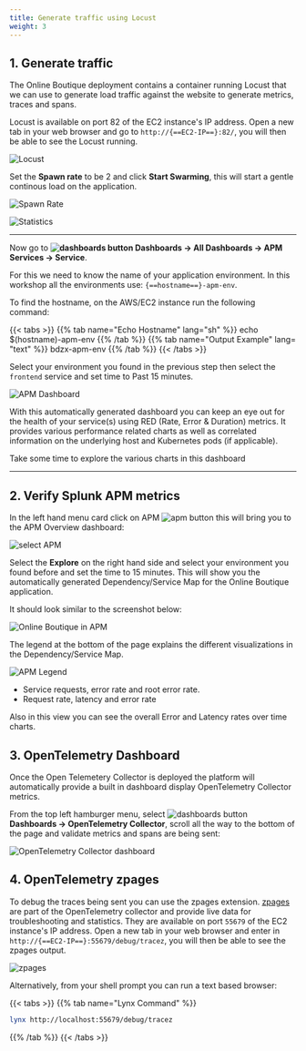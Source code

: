 ```yaml
---
title: Generate traffic using Locust
weight: 3
---
```


## 1. Generate traffic

The Online Boutique deployment contains a container running Locust that we can use to generate load traffic against the website to generate metrics, traces and spans.

Locust is available on port 82 of the EC2 instance's IP address. Open a new tab in your web browser and go to `http://{==EC2-IP==}:82/`, you will then be able to see the Locust running.

![Locust](../../../images/locust.png)

Set the **Spawn rate** to be 2 and click **Start Swarming**, this will start a gentle continous load on the application.

![Spawn Rate](../../../images/locust-spawn-rate.png)

![Statistics](../../../images/locust-statistics.png)

---

Now go to **![dashboards button](../../../images/dashboards.png) Dashboards → All Dashboards → APM Services → Service**.

For this we need to know the name of your application environment. In this workshop all the environments use: `{==hostname==}-apm-env`.

To find the hostname, on the AWS/EC2 instance run the following command:

{{< tabs >}}
{{% tab name="Echo Hostname" lang="sh" %}}
echo $(hostname)-apm-env
{{% /tab %}}
{{% tab name="Output Example" lang= "text" %}}
bdzx-apm-env
{{% /tab %}}
{{< /tabs >}}

Select your environment you found in the previous step then select the `frontend` service and set time to Past 15 minutes.

![APM Dashboard](../../../images/online-boutique-service-dashboard.png)

With this automatically generated dashboard you can keep an eye out for the health of your service(s) using RED (Rate, Error & Duration) metrics. It provides various performance related charts as well as correlated information on the underlying host and Kubernetes pods (if applicable).

Take some time to explore the various charts in this dashboard

---

## 2. Verify Splunk APM metrics

In the left hand menu card click on APM ![apm button](../../../images/apm.png) this will bring you to the APM Overview dashboard:

![select APM](../../../images/online-boutique-apm.png)

Select the **Explore** on the right hand side and select your environment you found before and set the time to 15 minutes. This will show you the automatically generated Dependency/Service Map for the Online Boutique application.

It should look similar to the screenshot below:

![Online Boutique in APM](../../../images/online-boutique-map.png)

The legend at the bottom of the page explains the different visualizations in the Dependency/Service Map.

![APM Legend](../../../images/apm-legend.png)

* Service requests, error rate and root error rate.
* Request rate, latency and error rate

Also in this view you can see the overall Error and Latency rates over time charts.

## 3. OpenTelemetry Dashboard

Once the Open Telemetery Collector is deployed the platform will automatically provide a built in dashboard display OpenTelemetry Collector metrics.

From the top left hamburger menu, select ![dashboards button](../../../images/dashboards.png) **Dashboards → OpenTelemetry Collector**, scroll all the way to the bottom of the page and validate metrics and spans are being sent:

![OpenTelemetry Collector dashboard](../../../images/otel-dashboard.png)

## 4. OpenTelemetry zpages

To debug the traces being sent you can use the zpages extension. [zpages][zpages] are part of the OpenTelemetry collector and provide live data for troubleshooting and statistics. They are available on port `55679` of the EC2 instance's IP address. Open a new tab in your web browser and enter in `http://{==EC2-IP==}:55679/debug/tracez`, you will then be able to see the zpages output.

[zpages]: https://github.com/open-telemetry/opentelemetry-specification/blob/main/experimental/trace/zpages.md#tracez

![zpages](../../../images/zpages.png)

Alternatively, from your shell prompt you can run a text based browser:

{{< tabs >}}
{{% tab name="Lynx Command" %}}

``` bash
lynx http://localhost:55679/debug/tracez
```

{{% /tab %}}
{{< /tabs >}}
